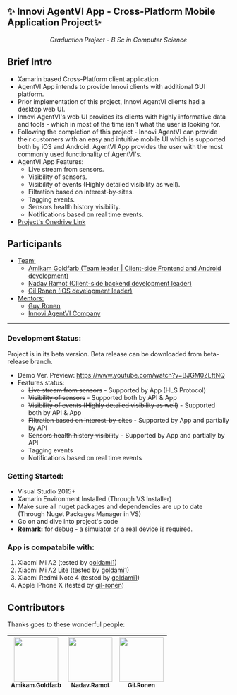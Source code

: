 <h2> ✨ Innovi AgentVI App - Cross-Platform Mobile Application Project✨ </h2>
<p align="center" style="font-size:100%;"><i>Graduation Project - B.Sc in Computer Science</i></p>
<h2>Brief Intro</h2>

* Xamarin based Cross-Platform client application.
* AgentVI App intends to provide Innovi clients with additional GUI platform.
* Prior implementation of this project, Innovi AgentVI clients had a desktop web UI.
* Innovi AgentVI's web UI provides its clients with highly informative data and tools - which in most of the time isn't what the user is looking for.
* Following the completion of this project - Innovi AgentVI can provide their customers with an easy and intuitive mobile UI which is supported both by iOS and Android. AgentVI App provides the user with the most commonly used functionality of AgentVI's.
* AgentVI App Features:
  * Live stream from sensors.
  * Visibility of sensors.
  * Visibility of events (Highly detailed visibility as well).
  * Filtration based on interest-by-sites.
  * Tagging events.
  * Sensors health history visibility.
  * Notifications based on real time events.
* [Project's Onedrive Link](https://mailmtaac-my.sharepoint.com/:f:/g/personal/amigo_mta_ac_il/EiWyDJej4UFBqhhlnUJc4oABFUeIJK50uAXsBy0mCyVtHQ)

## Participants
  - [Team:](#grad-project)
    - [Amikam Goldfarb (Team leader | Client-side Frontend and Android development)](#grad-project)
    - [Nadav Ramot     (Client-side backend development leader)](#grad-project)
    - [Gil Ronen       (iOS development leader)](#grad-project)
  - [Mentors:](#grad-project)
    - [Guy Ronen](#grad-project)
    - [Innovi AgentVI Company](#grad-project)
---

### Development Status:
Project is in its beta version. Beta release can be downloaded from beta-release branch.
  * Demo Ver. Preview: https://www.youtube.com/watch?v=BJGM0ZLftNQ
  * Features status:
    * ~~Live stream from sensors~~ - Supported by App (HLS Protocol)
    * ~~Visibility of sensors~~ - Supported both by API & App
    * ~~Visibility of events (Highly detailed visibility as well)~~ - Supported both by API & App
    * ~~Filtration based on interest-by-sites~~ - Supported by App and partially by API
    * ~~Sensors health history visibility~~ - Supported by App and partially by API
    * Tagging events
    * Notifications based on real time events

### Getting Started:
- Visual Studio 2015+
- Xamarin Environment Installed (Through VS Installer)
- Make sure all nuget packages and dependencies are up to date (Through Nuget Packages Manager in VS)
- Go on and dive into project's code
- <b>Remark:</b> for debug - a simulator or a real device is required.

### App is compatabile with:
1. Xiaomi Mi A2 (tested by [goldami1](https://github.com/goldami1))
2. Xiaomi Mi A2 Lite (tested by [goldami1](https://github.com/goldami1))
3. Xiaomi Redmi Note 4 (tested by [goldami1](https://github.com/goldami1))
4. Apple IPhone X (tested by [gil-ronen](https://github.com/gil-ronen))

## Contributors

Thanks goes to these wonderful people:

<!-- ALL-CONTRIBUTORS-LIST:START - Do not remove or modify this section -->
<!-- prettier-ignore -->
| [<img src="https://avatars3.githubusercontent.com/u/33942741" width="100px;"/><br /><sub><b>Amikam Goldfarb</b></sub>](https://github.com/goldami1)<br /> | [<img src="https://avatars3.githubusercontent.com/u/30978684" width="100px;"/><br /><sub><b>Nadav Ramot</b></sub>](https://github.com/NadavRamot)<br /> | [<img src="https://avatars3.githubusercontent.com/u/34369456" width="100px;"/><br /><sub><b>Gil Ronen</b></sub>](https://github.com/gil-ronen)<br /> |
| :---: | :---: | :---: |
<!-- ALL-CONTRIBUTORS-LIST:END -->
